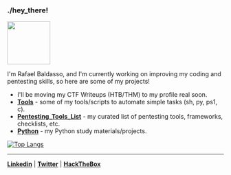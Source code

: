 ### ./hey_there!

<img src="https://i.gifer.com/origin/a1/a19978b49316d96905ac7ae947aba9a9.gif" width="100">

I'm Rafael Baldasso, and I'm currently working on improving my coding and pentesting skills, so here are some of my projects!
- I'll be moving my CTF Writeups (HTB/THM) to my profile real soon.
- [**Tools**](https://github.com/Kothmun/Tools) - some of my tools/scripts to automate simple tasks (sh, py, ps1, c).
- [**Pentesting_Tools_List**](https://github.com/Kothmun/Pentesting-Resources) - my curated list of pentesting tools, frameworks, checklists, etc.
- [**Python**](https://github.com/Kothmun/Python) - my Python study materials/projects.

[![Top Langs](https://github-readme-stats.vercel.app/api/top-langs/?username=rafaelbaldasso&layout=compact)](https://github.com/anuraghazra/github-readme-stats)

---
<a href="https://www.linkedin.com/in/rafaelbaldasso/" target="_blank"><strong>Linkedin</strong></a> | <a href="https://twitter.com/rafaelbaldasso" target="_blank"><strong>Twitter</strong></a> | <a href="https://app.hackthebox.eu/profile/430331" target="_blank"><strong>HackTheBox</strong></a>
